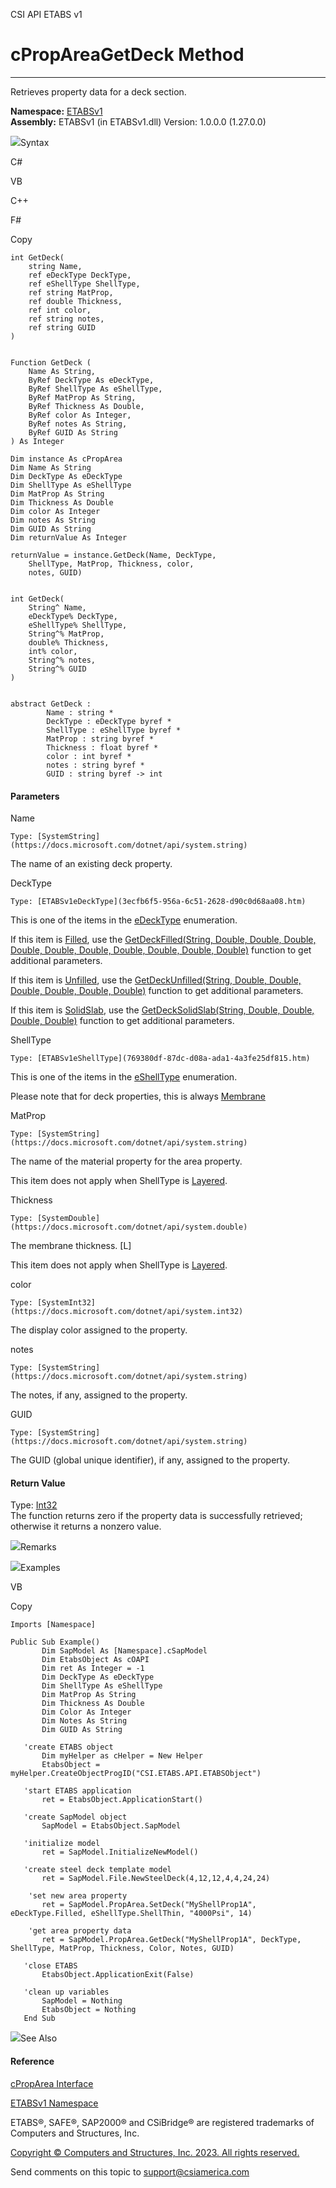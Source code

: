 ﻿

CSI API ETABS v1

# cPropAreaGetDeck Method  
  
---  
  
Retrieves property data for a deck section.

**Namespace:** [ETABSv1](2780f1b8-2033-5289-2298-1cdb2a7508d9.htm)  
**Assembly:** ETABSv1 (in ETABSv1.dll) Version: 1.0.0.0 (1.27.0.0)

![](../icons/SectionExpanded.png)Syntax

C#

VB

C++

F#

Copy

    
    
    int GetDeck(
    	string Name,
    	ref eDeckType DeckType,
    	ref eShellType ShellType,
    	ref string MatProp,
    	ref double Thickness,
    	ref int color,
    	ref string notes,
    	ref string GUID
    )
    
    
    Function GetDeck ( 
    	Name As String,
    	ByRef DeckType As eDeckType,
    	ByRef ShellType As eShellType,
    	ByRef MatProp As String,
    	ByRef Thickness As Double,
    	ByRef color As Integer,
    	ByRef notes As String,
    	ByRef GUID As String
    ) As Integer
    
    Dim instance As cPropArea
    Dim Name As String
    Dim DeckType As eDeckType
    Dim ShellType As eShellType
    Dim MatProp As String
    Dim Thickness As Double
    Dim color As Integer
    Dim notes As String
    Dim GUID As String
    Dim returnValue As Integer
    
    returnValue = instance.GetDeck(Name, DeckType, 
    	ShellType, MatProp, Thickness, color, 
    	notes, GUID)
    
    
    int GetDeck(
    	String^ Name, 
    	eDeckType% DeckType, 
    	eShellType% ShellType, 
    	String^% MatProp, 
    	double% Thickness, 
    	int% color, 
    	String^% notes, 
    	String^% GUID
    )
    
    
    abstract GetDeck : 
            Name : string * 
            DeckType : eDeckType byref * 
            ShellType : eShellType byref * 
            MatProp : string byref * 
            Thickness : float byref * 
            color : int byref * 
            notes : string byref * 
            GUID : string byref -> int 
    

#### Parameters

Name

    Type: [SystemString](https://docs.microsoft.com/dotnet/api/system.string)  
The name of an existing deck property.

DeckType

    Type: [ETABSv1eDeckType](3ecfb6f5-956a-6c51-2628-d90c0d68aa08.htm)  
This is one of the items in the
[eDeckType](3ecfb6f5-956a-6c51-2628-d90c0d68aa08.htm) enumeration.

If this item is [Filled](3ecfb6f5-956a-6c51-2628-d90c0d68aa08.htm), use the
[GetDeckFilled(String, Double, Double, Double, Double, Double, Double, Double,
Double, Double, Double)](a918c237-a842-0f07-dddf-ab512ed3a9b1.htm) function to
get additional parameters.

If this item is [Unfilled](3ecfb6f5-956a-6c51-2628-d90c0d68aa08.htm), use the
[GetDeckUnfilled(String, Double, Double, Double, Double, Double,
Double)](fc497b52-a3d5-9325-b4c5-84b984b3be57.htm) function to get additional
parameters.

If this item is [SolidSlab](3ecfb6f5-956a-6c51-2628-d90c0d68aa08.htm), use the
[GetDeckSolidSlab(String, Double, Double, Double,
Double)](69caa577-8c87-9122-aeb8-0f51f6f8d53b.htm) function to get additional
parameters.

ShellType

    Type: [ETABSv1eShellType](769380df-87dc-d08a-ada1-4a3fe25df815.htm)  
This is one of the items in the
[eShellType](769380df-87dc-d08a-ada1-4a3fe25df815.htm) enumeration.

Please note that for deck properties, this is always
[Membrane](769380df-87dc-d08a-ada1-4a3fe25df815.htm)

MatProp

    Type: [SystemString](https://docs.microsoft.com/dotnet/api/system.string)  
The name of the material property for the area property.

This item does not apply when ShellType is
[Layered](769380df-87dc-d08a-ada1-4a3fe25df815.htm).

Thickness

    Type: [SystemDouble](https://docs.microsoft.com/dotnet/api/system.double)  
The membrane thickness. [L]

This item does not apply when ShellType is
[Layered](769380df-87dc-d08a-ada1-4a3fe25df815.htm).

color

    Type: [SystemInt32](https://docs.microsoft.com/dotnet/api/system.int32)  
The display color assigned to the property.

notes

    Type: [SystemString](https://docs.microsoft.com/dotnet/api/system.string)  
The notes, if any, assigned to the property.

GUID

    Type: [SystemString](https://docs.microsoft.com/dotnet/api/system.string)  
The GUID (global unique identifier), if any, assigned to the property.

#### Return Value

Type: [Int32](https://docs.microsoft.com/dotnet/api/system.int32)  
The function returns zero if the property data is successfully retrieved;
otherwise it returns a nonzero value.

![](../icons/SectionExpanded.png)Remarks

![](../icons/SectionExpanded.png)Examples

VB

Copy

    
    
    Imports [Namespace]
    
    Public Sub Example()
           Dim SapModel As [Namespace].cSapModel
           Dim EtabsObject As cOAPI
           Dim ret As Integer = -1
           Dim DeckType As eDeckType
           Dim ShellType As eShellType
           Dim MatProp As String
           Dim Thickness As Double
           Dim Color As Integer
           Dim Notes As String
           Dim GUID As String
    
       'create ETABS object
           Dim myHelper as cHelper = New Helper
           EtabsObject = myHelper.CreateObjectProgID("CSI.ETABS.API.ETABSObject")
    
       'start ETABS application
           ret = EtabsObject.ApplicationStart()
    
       'create SapModel object
           SapModel = EtabsObject.SapModel
    
       'initialize model
           ret = SapModel.InitializeNewModel()
    
       'create steel deck template model
           ret = SapModel.File.NewSteelDeck(4,12,12,4,4,24,24)
    
        'set new area property
           ret = SapModel.PropArea.SetDeck("MyShellProp1A", eDeckType.Filled, eShellType.ShellThin, "4000Psi", 14)
    
        'get area property data
           ret = SapModel.PropArea.GetDeck("MyShellProp1A", DeckType, ShellType, MatProp, Thickness, Color, Notes, GUID)
    
       'close ETABS
           EtabsObject.ApplicationExit(False)
    
       'clean up variables
           SapModel = Nothing
           EtabsObject = Nothing
       End Sub

![](../icons/SectionExpanded.png)See Also

#### Reference

[cPropArea Interface](05202e19-1948-3d93-0a27-426378bde769.htm)

[ETABSv1 Namespace](2780f1b8-2033-5289-2298-1cdb2a7508d9.htm)

ETABS®, SAFE®, SAP2000® and CSiBridge® are registered trademarks of Computers
and Structures, Inc.  

[Copyright © Computers and Structures, Inc. 2023. All rights
reserved.](http://www.csiamerica.com)

Send comments on this topic to
[support@csiamerica.com](mailto:support%40csiamerica.com?Subject=CSI%20API%20ETABS%20v1)

